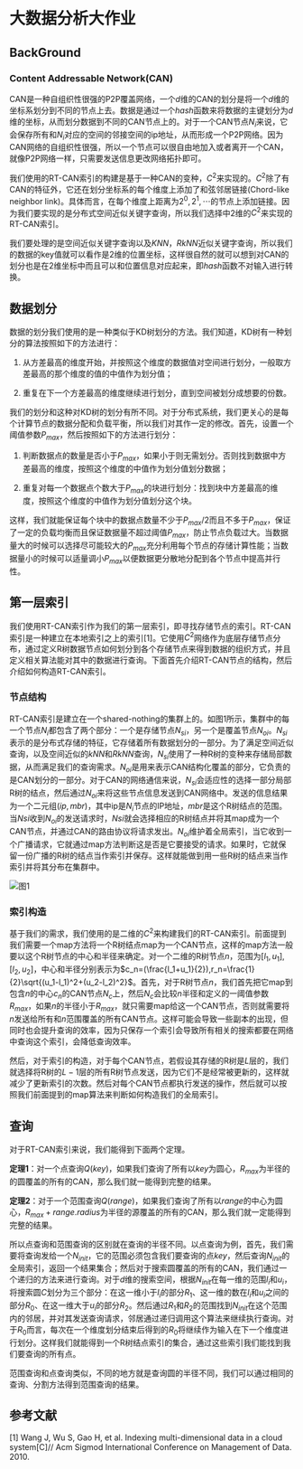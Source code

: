 # 大数据分析大作业

## BackGround

### Content Addressable Network(CAN)

CAN是一种自组织性很强的P2P覆盖网络，一个$d$维的CAN的划分是将一个$d$维的坐标系划分到不同的节点上去。数据是通过一个$hash$函数来将数据的主键划分为$d$维的坐标，从而划分数据到不同的CAN节点上的。对于一个CAN节点$N_i$来说，它会保存所有和$N_i$对应的空间的邻接空间的ip地址，从而形成一个P2P网络。因为CAN网络的自组织性很强，所以一个节点可以很自由地加入或者离开一个CAN，就像P2P网络一样，只需要发送信息更改网络拓扑即可。

我们使用的RT-CAN索引的构建是基于一种CAN的变种，$C^2$来实现的。$C^2$除了有CAN的特征外，它还在划分坐标系的每个维度上添加了和弦邻居链接(Chord-like neighbor link)。具体而言，在每个维度上距离为$2^0,2^1,\cdots$的节点上添加链接。因为我们要实现的是分布式空间近似关键字查询，所以我们选择中2维的$C^2$来实现的RT-CAN索引。

我们要处理的是空间近似关键字查询以及$KNN$，$RkNN$近似关键字查询，所以我们的数据的key值就可以看作是2维的位置坐标，这样很自然的就可以想到对CAN的划分也是在2维坐标中而且可以和位置信息对应起来，即$hash$函数不对输入进行转换。

## 数据划分

数据的划分我们使用的是一种类似于KD树划分的方法。我们知道，KD树有一种划分的算法按照如下的方法进行：

1. 从方差最高的维度开始，并按照这个维度的数据值对空间进行划分，一般取方差最高的那个维度的值的中值作为划分值；

2. 重复在下一个方差最高的维度继续进行划分，直到空间被划分成想要的份数。

我们的划分和这种对KD树的划分有所不同。对于分布式系统，我们更关心的是每个计算节点的数据分配和负载平衡，所以我们对其作一定的修改。首先，设置一个阈值参数$P_{max}$，然后按照如下的方法进行划分：

1. 判断数据点的数量是否小于$P_{max}$，如果小于则无需划分。否则找到数据中方差最高的维度，按照这个维度的中值作为划分值划分数据；

2. 重复对每一个数据点个数大于$P_{max}$的块进行划分：找到块中方差最高的维度，按照这个维度的中值作为划分值划分这个块。

这样，我们就能保证每个块中的数据点数量不少于$P_{max}/2$而且不多于$P_{max}$，保证了一定的负载均衡而且保证数据量不超过阈值$P_{max}$，防止节点负载过大。当数据量大的时候可以选择尽可能较大的$P_{max}$充分利用每个节点的存储计算性能；当数据量小的时候可以适量调小$P_{max}$以便数据更分散地分配到各个节点中提高并行性。

## 第一层索引

我们使用RT-CAN索引作为我们的第一层索引，即寻找存储节点的索引。RT-CAN索引是一种建立在本地索引之上的索引[1]。它使用$C^2$网络作为底层存储节点分布，通过定义R树数据节点如何划分到各个存储节点来得到数据的组织方式，并且定义相关算法能对其中的数据进行查询。下面首先介绍RT-CAN节点的结构，然后介绍如何构造RT-CAN索引。

### 节点结构

RT-CAN索引是建立在一个shared-nothing的集群上的。如图1所示，集群中的每一个节点$N_i$都包含了两个部分：一个是存储节点$N_{si}$，另一个是覆盖节点$N_{oi}$。$N_{si}$表示的是分布式存储的特征，它存储着所有数据划分的一部分。为了满足空间近似查询，以及空间近似的$kNN$和$RkNN$查询，$N_{si}$使用了一种R树的变种来存储局部数据，从而满足我们的查询需求。$N_{oi}$是用来表示CAN结构化覆盖的部分，它负责的是CAN划分的一部分。对于CAN的网络通信来说，$N_{si}$会适应性的选择一部分局部R树的结点，然后通过$N_{oi}$来将这些节点信息发送到CAN网络中。发送的信息结果为一个二元组$(ip,mbr)$，其中ip是$N_i$节点的IP地址，$mbr$是这个R树结点的范围。当$N{si}$收到$N_{oi}$的发送请求时，$N{si}$就会选择相应的R树结点并将其map成为一个CAN节点，并通过CAN的路由协议将请求发出。$N_{oi}$维护着全局索引，当它收到一个广播请求，它就通过map方法判断这是否是它要接受的请求。如果时，它就保留一份广播的R树的结点当作索引并保存。这样就能做到用一些R树的结点来当作索引并将其分布在集群中。

![图1](figure1.png)

### 索引构造

基于我们的需求，我们使用的是二维的$C^2$来构建我们的RT-CAN索引。前面提到我们需要一个map方法将一个R树结点map为一个CAN节点，这样的map方法一般要以这个R树节点的中心和半径来确定。对一个二维的R树节点$n$，范围为$[l_1,u_1],[l_2,u_2]$，中心和半径分别表示为$c_n=(\frac{l_1+u_1}{2}),r_n=\frac{1}{2}\sqrt{(u_1-l_1)^2+(u_2-l_2)^2}$。首先，对于R树节点$n$，我们首先把它map到包含$n$的中心$c_n$的CAN节点$N_c$上，然后$N_c$会比较$n$半径和定义的一阈值参数$R_{max}$，如果$n$的半径小于$R_{max}$，就只需要map给这一个CAN节点，否则就需要将$n$发送给所有和$n$范围覆盖的所有CAN节点。这样可能会导致一些副本的出现，但同时也会提升查询的效率，因为只保存一个索引会导致所有相关的搜索都要在网络中查询这个索引，会降低查询效率。

然后，对于索引的构造，对于每个CAN节点，若假设其存储的R树是$L$层的，我们就选择将R树的$L-1$层的所有R树节点发送，因为它们不是经常被更新的，这样就减少了更新索引的次数。然后对每个CAN节点都执行发送的操作，然后就可以按照我们前面提到的map算法来判断如何构造我们的全局索引。

## 查询

对于RT-CAN索引来说，我们能得到下面两个定理。

**定理1**：对一个点查询$Q(key)$，如果我们查询了所有以$key$为圆心，$R_{max}$为半径的的圆覆盖的所有的CAN，那么我们就一能得到完整的结果。

**定理2**：对于一个范围查询$Q(range)$，如果我们查询了所有以$range$的中心为圆心，$R_{max}+range.radius$为半径的源覆盖的所有的CAN，那么我们就一定能得到完整的结果。

所以点查询和范围查询的区别就在查询的半径不同。以点查询为例，首先，我们需要将查询发给一个$N_{init}$，它的范围必须包含我们要查询的点$key$，然后查询$N_{init}$的全局索引，返回一个结果集合；然后对于搜索圆覆盖的所有的CAN，我们通过一个递归的方法来进行查询。对于$d$维的搜索空间，根据$N_{init}$在每一维的范围$l_i$和$u_i$，将搜索圆$C$划分为三个部分：在这一维小于$l_i$的部分$R_1$、这一维的数在$l_i$和$u_i$之间的部分$R_0$、在这一维大于$u_i$的部分$R_2$。然后通过$R_1$和$R_2$的范围找到$N_{init}$在这个范围内的邻居，并对其发送查询请求，邻居通过递归调用这个算法来继续执行查询。对于$R_0$而言，每次在一个维度划分结束后得到的$R_0$将继续作为输入在下一个维度进行划分。这样我们就能得到一个R树结点索引的集合，通过这些索引我们能找到我们要查询的所有点。

范围查询和点查询类似，不同的地方就是查询圆的半径不同，我们可以通过相同的查询、分割方法得到范围查询的结果。

## 参考文献

[1] Wang J, Wu S, Gao H, et al. Indexing multi-dimensional data in a cloud system[C]// Acm Sigmod International Conference on Management of Data. 2010.
